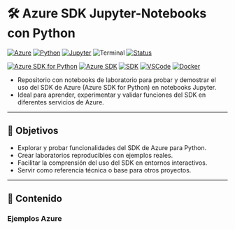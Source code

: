 # 🛠️ Azure SDK Jupyter-Notebooks con Python

[![Azure](https://badgen.net/badge/icon/azure?icon=azure&label)](https://azure.microsoft.com)
[![Python](https://img.shields.io/badge/Python-3.x-blue?logo=python&logoColor=white)](#)
[![Jupyter](https://img.shields.io/badge/Jupyter-Lab/Notebook-F37626?logo=jupyter&logoColor=white)](#)
![Terminal](https://badgen.net/badge/icon/terminal?icon=terminal&label)
[![Status](https://img.shields.io/badge/Status-Work%20in%20progress-yellow)](#)


[![Azure SDK for Python](https://img.shields.io/badge/Azure%20SDK%20for-Python-0078D4?logo=python&logoColor=white)](#)
[![Azure SDK](https://img.shields.io/badge/Azure%20SDK-Python-0078D4?logo=microsoft-azure&logoColor=white)](#)
[![SDK](https://img.shields.io/badge/SDK-Azure-0078D4?logo=azure-devops&logoColor=white)](#)
[![VSCode](https://img.shields.io/badge/VSCode-007ACC?logo=visual-studio-code&logoColor=white)](#)
[![Docker](https://img.shields.io/badge/Docker-2496ED?logo=docker&logoColor=white)](#)


- Repositorio con notebooks de laboratorio para probar y demostrar el uso del SDK de Azure (Azure SDK for Python) en notebooks Jupyter. 
- Ideal para aprender, experimentar y validar funciones del SDK en diferentes servicios de Azure.

---

## 📌 Objetivos
- Explorar y probar funcionalidades del SDK de Azure para Python.
- Crear laboratorios reproducibles con ejemplos reales.
- Facilitar la comprensión del uso del SDK en entornos interactivos.
- Servir como referencia técnica o base para otros proyectos.

---

## 📂 Contenido
### Ejemplos Azure
[]()

